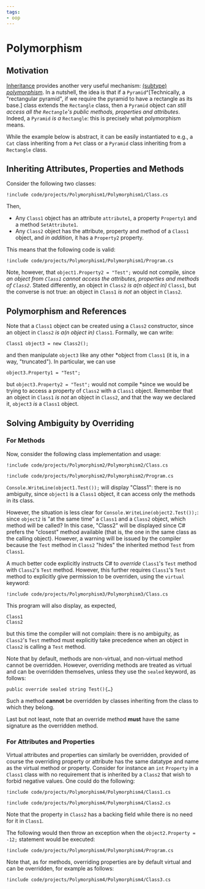 ```yaml
---
tags:
- oop
---
```


#  Polymorphism

## Motivation

[Inheritance](./lectures/oop/inheritance) provides another very useful mechanism: [(subtype) *polymorphism*](https://en.wikipedia.org/wiki/Polymorphism_(computer_science)#Subtyping).
In a nutshell, the idea is that if a `Pyramid`^[Technically, a "rectangular pyramid", if we require the pyramid to have a rectangle as its base.] class extends the `Rectangle` class, then a `Pyramid` object can *still access all the `Rectangle`'s public methods, properties and attributes*. Indeed, a `Pyramid` *is a* `Rectangle`: this is precisely what polymorphism means.

While the example below is abstract, it can be easily instantiated to e.g., a `Cat` class inheriting from a `Pet` class or a `Pyramid` class inheriting from a `Rectangle` class.

## Inheriting Attributes, Properties and Methods

Consider the following two classes:

```
!include code/projects/Polymorphism1/Polymorphism1/Class.cs
```

Then, 

- Any `Class1` object has an attribute `attribute1`, a property `Property1` and a method `SetAttribute1`.
- Any `Class2` object has the attribute, property and method of a `Class1` object, and *in addition*, it has a `Property2` property.

This means that the following code is valid:

```
!include code/projects/Polymorphism1/Polymorphism1/Program.cs
```

Note, however, that `object1.Property2 = "Test";` would not compile, since *an object from `Class1` cannot access the attributes, properties and methods of `Class2`*.
Stated differently, an object in `Class2` *is a(n object in)* `Class1`, but the converse is not true: an object in `Class1` *is not* an object in `Class2`.

## Polymorphism and References

Note that a `Class1` object can be created using a `Class2` constructor, since an object in `Class2` *is a(n object in)* `Class1`.
Formally, we can write:

```
Class1 object3 = new Class2();
```

and then manipulate `object3` like any other *object from `Class1` (it is, in a way, "truncated").
In particular, we can use

```
object3.Property1 = "Test";
```

but `object3.Property2 = "Test";` would not compile *since we would be trying to access a property of `Class2` with a `Class1` object.
Remember that an object in `Class1` *is not* an object in `Class2`, and that the way we declared it, `object3` *is* a `Class1` object.

## Solving Ambiguity by Overriding

### For Methods

Now, consider the following class implementation and usage:

```
!include code/projects/Polymorphism2/Polymorphism2/Class.cs
```

```
!include code/projects/Polymorphism2/Polymorphism2/Program.cs
```

`Console.WriteLine(object1.Test());` will display "Class1": there is no ambiguity, since `object1` is a `Class1` object, it can access only the methods in its class.

However, the situation is less clear for `Console.WriteLine(object2.Test());`: since `object2` is "at the same time" a `Class1` and a `Class2` object, which method will be called? 
In this case, "Class2" will be displayed since C# prefers the "closest" method available (that is, the one in the same class as the calling object).
However, a warning will be issued by the compiler because the `Test` method in `Class2` "hides" the inherited method `Test` from `Class1`.

A much better code explicitly instructs C# to *override* `Class1`'s `Test` method with `Class2`'s `Test` method. 
However, this further requires `Class1`'s `Test` method to explicitly give permission to be overriden, using the `virtual` keyword:

```
!include code/projects/Polymorphism3/Polymorphism3/Class.cs
```

This program will also display, as expected, 

```text
Class1
Class2
```

but this time the compiler will not complain: there is no ambiguity, as `Class2`'s `Test` method must explicitly take precedence when an object in `Class2` is calling a `Test` method.

Note that by default, methods are non-virtual, and non-virtual method cannot be overridden.
However, overriding methods are treated as virtual and can be overridden themselves, unless they use the `sealed` keyword, as follows:

```
public override sealed string Test(){…}
```

Such a method **cannot** be overridden by classes inheriting from the class to which they belong.

Last but not least, note that an override method **must** have the same signature as the overridden method. 

### For Attributes and Properties

Virtual attributes and properties can similarly be overridden, provided of course the overriding property or attribute has the same datatype and name as the virtual method or property.
Consider for instance an `int` `Property` in a `Class1` class with no requirement that is inherited by a `Class2` that wish to forbid negative values.
One could do the following:

```
!include code/projects/Polymorphism4/Polymorphism4/Class1.cs
```

```
!include code/projects/Polymorphism4/Polymorphism4/Class2.cs
```

Note that the property in `Class2` has a backing field while there is no need for it in `Class1`.

The following would then throw an exception when the `object2.Property = -12;` statement would be executed:

```
!include code/projects/Polymorphism4/Polymorphism4/Program.cs
```

Note that, as for methods, overriding properties are by default virtual and can be overridden, for example as follows:

```
!include code/projects/Polymorphism4/Polymorphism4/Class3.cs
```

